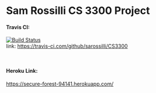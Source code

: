 # Sam Rossilli CS 3300 Project

#### Travis CI:
[![Build Status](https://travis-ci.com/sarossilli/CS3300.svg?branch=master)](https://travis-ci.com/sarossilli/CS3300)
<br>
link:
https://travis-ci.com/github/sarossilli/CS3300

<br> 

#### Heroku Link:
https://secure-forest-94141.herokuapp.com/
